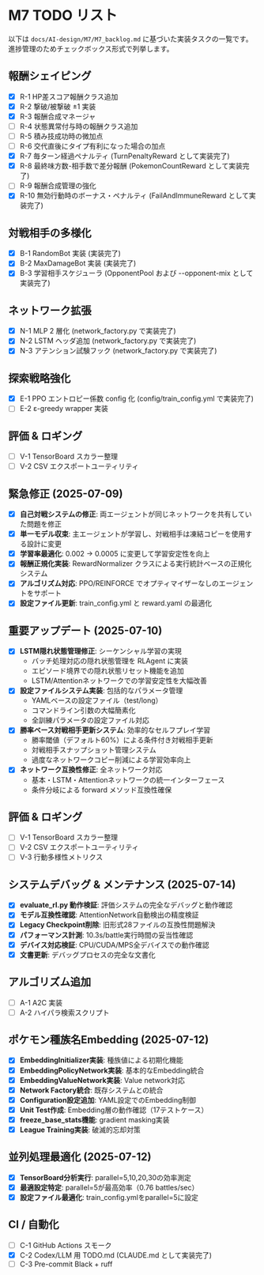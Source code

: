 # M7 TODO リスト

以下は `docs/AI-design/M7/M7_backlog.md` に基づいた実装タスクの一覧です。
進捗管理のためチェックボックス形式で列挙します。

## 報酬シェイピング
- [x] R-1 HP差スコア報酬クラス追加
- [x] R-2 撃破/被撃破 ±1 実装
- [x] R-3 報酬合成マネージャ
- [ ] R-4 状態異常付与時の報酬クラス追加
- [ ] R-5 積み技成功時の微加点
- [ ] R-6 交代直後にタイプ有利になった場合の加点
- [x] R-7 毎ターン経過ペナルティ (TurnPenaltyReward として実装完了)
- [x] R-8 最終味方数-相手数で差分報酬 (PokemonCountReward として実装完了)
- [ ] R-9 報酬合成管理の強化
- [x] R-10 無効行動時のボーナス・ペナルティ (FailAndImmuneReward として実装完了)

## 対戦相手の多様化
- [x] B-1 RandomBot 実装 (実装完了)
- [x] B-2 MaxDamageBot 実装 (実装完了)
- [x] B-3 学習相手スケジューラ (OpponentPool および --opponent-mix として実装完了)

## ネットワーク拡張
- [x] N-1 MLP 2 層化 (network_factory.py で実装完了)
- [x] N-2 LSTM ヘッダ追加 (network_factory.py で実装完了)
- [x] N-3 アテンション試験フック (network_factory.py で実装完了)

## 探索戦略強化
- [x] E-1 PPO エントロピー係数 config 化 (config/train_config.yml で実装完了)
- [ ] E-2 ε-greedy wrapper 実装

## 評価 & ロギング
- [ ] V-1 TensorBoard スカラー整理
- [ ] V-2 CSV エクスポートユーティリティ

## 緊急修正 (2025-07-09)
- [x] **自己対戦システムの修正**: 両エージェントが同じネットワークを共有していた問題を修正
- [x] **単一モデル収束**: 主エージェントが学習し、対戦相手は凍結コピーを使用する設計に変更
- [x] **学習率最適化**: 0.002 → 0.0005 に変更して学習安定性を向上
- [x] **報酬正規化実装**: RewardNormalizer クラスによる実行統計ベースの正規化システム
- [x] **アルゴリズム対応**: PPO/REINFORCE でオプティマイザーなしのエージェントをサポート
- [x] **設定ファイル更新**: train_config.yml と reward.yaml の最適化

## 重要アップデート (2025-07-10)
- [x] **LSTM隠れ状態管理修正**: シーケンシャル学習の実現
  - バッチ処理対応の隠れ状態管理を RLAgent に実装
  - エピソード境界での隠れ状態リセット機能を追加
  - LSTM/Attentionネットワークでの学習安定性を大幅改善
- [x] **設定ファイルシステム実装**: 包括的なパラメータ管理
  - YAMLベースの設定ファイル（test/long）
  - コマンドライン引数の大幅簡素化
  - 全訓練パラメータの設定ファイル対応
- [x] **勝率ベース対戦相手更新システム**: 効率的なセルフプレイ学習
  - 勝率閾値（デフォルト60%）による条件付き対戦相手更新
  - 対戦相手スナップショット管理システム
  - 過度なネットワークコピー削減による学習効率向上
- [x] **ネットワーク互換性修正**: 全ネットワーク対応
  - 基本・LSTM・Attentionネットワークの統一インターフェース
  - 条件分岐による forward メソッド互換性確保

## 評価 & ロギング
- [ ] V-1 TensorBoard スカラー整理
- [ ] V-2 CSV エクスポートユーティリティ
- [ ] V-3 行動多様性メトリクス

## システムデバッグ & メンテナンス (2025-07-14)
- [x] **evaluate_rl.py 動作検証**: 評価システムの完全なデバッグと動作確認
- [x] **モデル互換性確認**: AttentionNetwork自動検出の精度検証
- [x] **Legacy Checkpoint削除**: 旧形式28ファイルの互換性問題解決
- [x] **パフォーマンス計測**: 10.3s/battle実行時間の妥当性確認
- [x] **デバイス対応検証**: CPU/CUDA/MPS全デバイスでの動作確認
- [x] **文書更新**: デバッグプロセスの完全な文書化

## アルゴリズム追加
- [ ] A-1 A2C 実装
- [ ] A-2 ハイパラ検索スクリプト

## ポケモン種族名Embedding (2025-07-12)
- [x] **EmbeddingInitializer実装**: 種族値による初期化機能
- [x] **EmbeddingPolicyNetwork実装**: 基本的なEmbedding統合
- [x] **EmbeddingValueNetwork実装**: Value network対応
- [x] **Network Factory統合**: 既存システムとの統合
- [x] **Configuration設定追加**: YAML設定でのEmbedding制御
- [x] **Unit Test作成**: Embedding層の動作確認（17テストケース）
- [x] **freeze_base_stats機能**: gradient masking実装
- [x] **League Training実装**: 破滅的忘却対策

## 並列処理最適化 (2025-07-12)
- [x] **TensorBoard分析実行**: parallel=5,10,20,30の効率測定
- [x] **最適設定特定**: parallel=5が最高効率（0.76 battles/sec）
- [x] **設定ファイル最適化**: train_config.ymlをparallel=5に設定

## CI / 自動化
- [ ] C-1 GitHub Actions スモーク
- [x] C-2 Codex/LLM 用 TODO.md (CLAUDE.md として実装完了)
- [ ] C-3 Pre-commit Black + ruff

